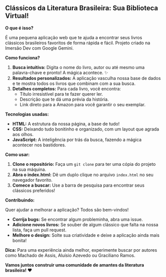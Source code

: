 ## Clássicos da Literatura Brasileira: Sua Biblioteca Virtual!

**O que é isso?**

É uma pequena aplicação web que te ajuda a encontrar seus livros clássicos brasileiros favoritos de forma rápida e fácil. Projeto criado na Imersão Dev com Google Gemini.

**Como funciona?**

1. **Busca intuitiva:** Digita o nome do livro, autor ou até mesmo uma palavra-chave e pronto! A mágica acontece. ✨
2. **Resultados personalizados:** A aplicação vasculha nossa base de dados e te mostra todos os livros que combinam com a sua busca. 
3. **Detalhes completos:** Para cada livro, você encontra:
   * Título irresistível para te fazer querer ler.
   * Descrição que te dá uma prévia da história.
   * Link direto para a Amazon para você garantir o seu exemplar. 

**Tecnologias usadas:**

* **HTML:** A estrutura da nossa página, a base de tudo! ️
* **CSS:** Deixando tudo bonitinho e organizado, com um layout que agrada aos olhos. 
* **JavaScript:** A inteligência por trás da busca, fazendo a mágica acontecer nos bastidores.  

**Como usar:**

1. **Clone o repositório:** Faça um `git clone` para ter uma cópia do projeto na sua máquina.
2. **Abra o index.html:** Dê um duplo clique no arquivo `index.html` no seu navegador favorito.
3. **Comece a buscar:** Use a barra de pesquisa para encontrar seus clássicos preferidos!

**Contribuindo:**

Quer ajudar a melhorar a aplicação? Todos são bem-vindos! 

* **Corrija bugs:** Se encontrar algum probleminha, abra uma issue.
* **Adicione novos livros:** Se souber de algum clássico que falta na nossa lista, faça um pull request.
* **Melhore o design:** Solte sua criatividade e deixe a aplicação ainda mais bonita!

**Dica:** Para uma experiência ainda melhor, experimente buscar por autores como Machado de Assis, Aluísio Azevedo ou Graciliano Ramos. 

**Vamos juntos construir uma comunidade de amantes da literatura brasileira!** ❤️

